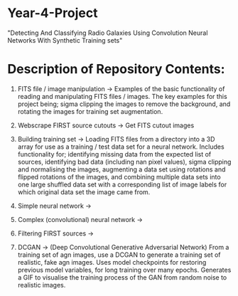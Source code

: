 # Year-4-Project

"Detecting And Classifying Radio Galaxies Using Convolution Neural Networks With Synthetic Training sets"

# Description of Repository Contents: 

1. FITS file / image manipulation
-> Examples of the basic functionality of reading and manipulating FITS files / images. The key examples for this project being; sigma clipping the images to remove the background, and rotating the images for training set augmentation.

2. Webscrape FIRST source cutouts
-> Get FITS cutout images

3. Building training set
-> Loading FITS files from a directory into a 3D array for use as a training / test data set for a neural network. Includes functionality for; identifying missing data from the expected list of sources, identifying bad data (including nan pixel values), sigma clipping and normalising the images, augmenting a data set using rotations and flipped rotations of the images, and combining multiple data sets into one large shuffled data set with a corresponding list of image labels for which original data set the image came from.

4. Simple neural network
->

5. Complex (convolutional) neural network
->

6. Filtering FIRST sources
->

7. DCGAN
-> (Deep Convolutional Generative Adversarial Network)
From a training set of agn images, use a DCGAN to generate a training set of realistic, fake agn images. Uses model checkpoints for restoring previous model variables, for long training over many epochs. Generates a GIF to visualise the training process of the GAN from random noise to realistic images. 
